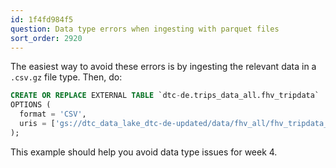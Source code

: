 ```yaml
---
id: 1f4fd984f5
question: Data type errors when ingesting with parquet files
sort_order: 2920
---
```


The easiest way to avoid these errors is by ingesting the relevant data in a `.csv.gz` file type. Then, do:

```sql
CREATE OR REPLACE EXTERNAL TABLE `dtc-de.trips_data_all.fhv_tripdata`
OPTIONS (
  format = 'CSV',
  uris = ['gs://dtc_data_lake_dtc-de-updated/data/fhv_all/fhv_tripdata_2019-*.csv.gz']
);
```

This example should help you avoid data type issues for week 4.